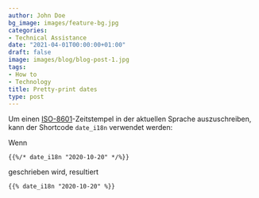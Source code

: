 ```yaml
---
author: John Doe
bg_image: images/feature-bg.jpg
categories:
- Technical Assistance
date: "2021-04-01T00:00:00+01:00"
draft: false
image: images/blog/blog-post-1.jpg
tags:
- How to
- Technology
title: Pretty-print dates
type: post
---
```



Um einen [ISO-8601](https://en.wikipedia.org/wiki/ISO_8601)-Zeitstempel in der aktuellen Sprache auszuschreiben, kann der Shortcode `date_i18n` verwendet werden:

Wenn

```
{{%/* date_i18n "2020-10-20" */%}}
```

geschrieben wird, resultiert

```
{{% date_i18n "2020-10-20" %}}
```
